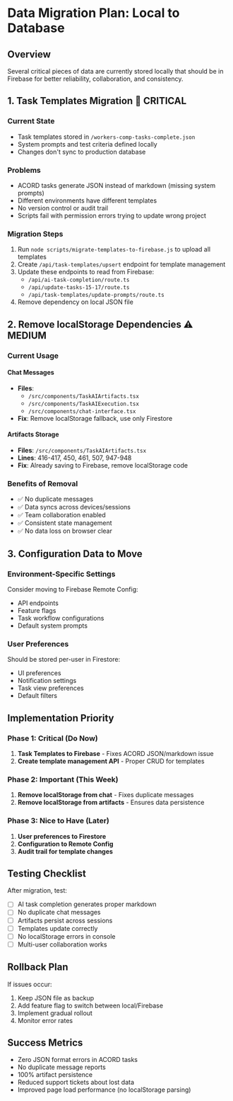# Data Migration Plan: Local to Database

## Overview
Several critical pieces of data are currently stored locally that should be in Firebase for better reliability, collaboration, and consistency.

## 1. Task Templates Migration 🔴 CRITICAL

### Current State
- Task templates stored in `/workers-comp-tasks-complete.json`
- System prompts and test criteria defined locally
- Changes don't sync to production database

### Problems
- ACORD tasks generate JSON instead of markdown (missing system prompts)
- Different environments have different templates
- No version control or audit trail
- Scripts fail with permission errors trying to update wrong project

### Migration Steps
1. Run `node scripts/migrate-templates-to-firebase.js` to upload all templates
2. Create `/api/task-templates/upsert` endpoint for template management
3. Update these endpoints to read from Firebase:
   - `/api/ai-task-completion/route.ts`
   - `/api/update-tasks-15-17/route.ts`
   - `/api/task-templates/update-prompts/route.ts`
4. Remove dependency on local JSON file

## 2. Remove localStorage Dependencies ⚠️ MEDIUM

### Current Usage

#### Chat Messages
- **Files**:
  - `/src/components/TaskAIArtifacts.tsx`
  - `/src/components/TaskAIExecution.tsx`
  - `/src/components/chat-interface.tsx`
- **Fix**: Remove localStorage fallback, use only Firestore

#### Artifacts Storage
- **Files**: `/src/components/TaskAIArtifacts.tsx`
- **Lines**: 416-417, 450, 461, 507, 947-948
- **Fix**: Already saving to Firebase, remove localStorage code

### Benefits of Removal
- ✅ No duplicate messages
- ✅ Data syncs across devices/sessions
- ✅ Team collaboration enabled
- ✅ Consistent state management
- ✅ No data loss on browser clear

## 3. Configuration Data to Move

### Environment-Specific Settings
Consider moving to Firebase Remote Config:
- API endpoints
- Feature flags
- Task workflow configurations
- Default system prompts

### User Preferences
Should be stored per-user in Firestore:
- UI preferences
- Notification settings
- Task view preferences
- Default filters

## Implementation Priority

### Phase 1: Critical (Do Now)
1. **Task Templates to Firebase** - Fixes ACORD JSON/markdown issue
2. **Create template management API** - Proper CRUD for templates

### Phase 2: Important (This Week)
1. **Remove localStorage from chat** - Fixes duplicate messages
2. **Remove localStorage from artifacts** - Ensures data persistence

### Phase 3: Nice to Have (Later)
1. **User preferences to Firestore**
2. **Configuration to Remote Config**
3. **Audit trail for template changes**

## Testing Checklist

After migration, test:
- [ ] AI task completion generates proper markdown
- [ ] No duplicate chat messages
- [ ] Artifacts persist across sessions
- [ ] Templates update correctly
- [ ] No localStorage errors in console
- [ ] Multi-user collaboration works

## Rollback Plan

If issues occur:
1. Keep JSON file as backup
2. Add feature flag to switch between local/Firebase
3. Implement gradual rollout
4. Monitor error rates

## Success Metrics

- Zero JSON format errors in ACORD tasks
- No duplicate message reports
- 100% artifact persistence
- Reduced support tickets about lost data
- Improved page load performance (no localStorage parsing)